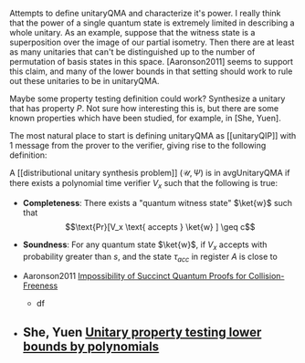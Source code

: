 Attempts to define unitaryQMA and characterize it's power. I really think that the power of a single quantum state is extremely limited in describing a whole unitary. As an example, suppose that the witness state is a superposition over the image of our partial isometry. Then there are at least as many unitaries that can't be distinguished up to the number of permutation of basis states in this space. [Aaronson2011] seems to support this claim, and many of the lower bounds in that setting should work to rule out these unitaries to be in unitaryQMA. 

Maybe some property testing definition could work? 
	Synthesize a unitary that has property $P$. 
Not sure how interesting this is, but there are some known properties which have been studied, for example, in [She, Yuen]. 

The most natural place to start is defining unitaryQMA as [[unitaryQIP]] with 1 message from the prover to the verifier, giving rise to the following definition: 

A [[distributional unitary synthesis problem]] $(\mathcal{U}, \Psi)$ is in avgUnitaryQMA if there exists a polynomial time verifier $V_x$ such that the following is true:
- **Completeness**: There exists a "quantum witness state" $\ket{w}$ such that   $$\text{Pr}[V_x \text{ accepts } \ket{w} ] \geq c$$
- **Soundness**: For any quantum state $\ket{w}$, if $V_x$ accepts with probability greater than $s$, and the state $\tau_{acc}$ in register $A$ is close to 




- Aaronson2011 [Impossibility of Succinct Quantum Proofs for Collision-Freeness](https://arxiv.org/pdf/1101.0403.pdf) 
	- df
- She, Yuen [Unitary property testing lower bounds by polynomials](https://arxiv.org/pdf/2210.05885.pdf) 
	- 